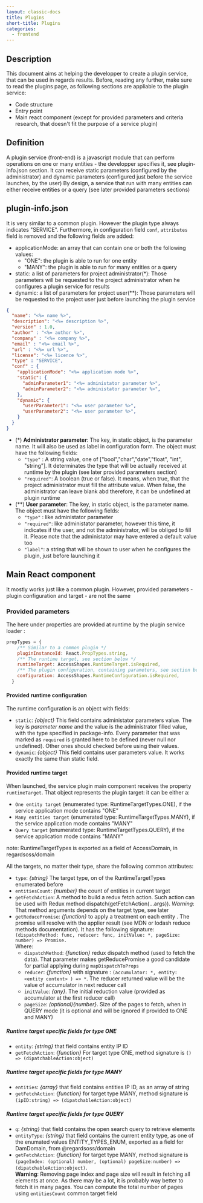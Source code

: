 ```yaml
---
layout: classic-docs
title: Plugins
short-title: Plugins
categories:
  - frontend
---
```


## Description

This document aims at helping the developper to create a plugin service, that can be used in regards results. Before, reading any further, make sure to read the plugins page, as 
following sections are appliable to the plugin service:
* Code structure
* Entry point
* Main react component (except for provided parameters and criteria research, that doesn't fit the purpose of a service plugin)

## Definition

A plugin service (front-end) is a javascript module that can perform operations on one or many entities - the developper specifies it, see plugin-info.json section.
It can receive static parameters (configured by the administrator) and dynamic parameters (configured just before the service launches, by the user)
By design, a service that run with many entities can either receive entities or a query (see later provided parameters sections)

## plugin-info.json

It is very similar to a common plugin. However the plugin type always indicates "SERVICE".
Furthermore, in configuration field `conf`, `attributes` field is removed and the following fields are added:
* applicationMode: an array that can contain one or both the following values:
  * "ONE": the plugin is able to run for one entity
  * "MANY": the plugin is able to run for many entities or a query
* static: a list of parameters for project administrator(*): Those parameters will be requested to the project administrator when he configures a plugin service for results
* dynamic: a list of parameters for project user(**): Those parameters will be requested to the project user just before launching the plugin service


```json
{
  "name": "<%= name %>",
  "description": "<%= description %>",
  "version" : 1.0,
  "author" : "<%= author %>",
  "company" : "<%= company %>",
  "email" : "<%= email %>",
  "url" : "<%= url %>",
  "license": "<%= licence %>",
  "type" : "SERVICE",
  "conf" : {
    "applicationMode": "<%= application mode %>",
    "static": {
      "adminParameter1": "<%= administator parameter %>",
      "adminParameter2": "<%= administator parameter %>",
    },
    "dynamic": {
      "userParameter1": "<%= user parameter %>",
      "userParameter2": "<%= user parameter %>",
    }
  }
}

```
* (*) **Administrator parameter**: The key, in static object, is the parameter name. It will also be used as label in configuration form. The object must have the following fields:
  * `"type"` : A string value, one of ["bool","char","date","float", "int", "string"]. It determinates the type that will be actually received at runtime by the plugin (see later provided parameters section)
  * `"required"`: A boolean (true or false). It means, when true, that the project administrator must fill the attribute value. When false, the administrator can leave blank abd therefore, it can be undefined at plugin runtime
* (**) **User parameter**: The key, in static object, is the parameter name. The object must have the following fields:
  * `"type"` : like administator parameter
  * `"required"`: like administator parameter, however this time, it indicates if the user, and not the administrator, will be obliged to fill it. Please note that the administator may have entered a default value too
  * `"label"`: a string that will be shown to user when he configures the plugin, just before launching it


## Main React component 

It mostly works just like a common plugin. However, provided parameters - plugin configuration and target - are not the same

### Provided parameters

The here under properties are provided at runtime by the plugin service loader :
```js
propTypes = {
    /** Similar to a common plugin */
    pluginInstanceId: React.PropTypes.string,
    /** The runtime target, see section below */
    runtimeTarget: AccessShapes.RuntimeTarget.isRequired,
    /** The plugin configuration, containing parameters, see section below */
    configuration: AccessShapes.RuntimeConfiguration.isRequired,
  }
```

#### Provided runtime configuration

The runtime configuration is an object with fields:
* `static`: *{object}* This field contains administator parameters value. The key is *parameter name* and the value is the administrator filled value, with the type specified in package-info. Every parameter that was marked as `required` is granted here to be defined (never null nor undefined). Other ones should checked before using their values.
* `dynamic`: *{object}* This field contains user parameters value. It works exactly the same than static field. 

#### Provided runtime target

When launched, the service plugin main component receives the property `runtimeTarget`.
That object represents the plugin target: it can be either a: 
* `One entity target` (enumerated type: RuntimeTargetTypes.ONE), if the service application mode contains "ONE"
* `Many entities target` (enumerated type: RuntimeTargetTypes.MANY), if the service application mode contains "MANY"
* `Query target` (enumerated type: RuntimeTargetTypes.QUERY), if the service application mode contains "MANY"

note: RuntimeTargetTypes is exported as a field of AccessDomain, in regardsoss/domain

All the targets, no matter their type, share the following common attributes:
* `type`: *{string}* The target type, on of the RuntimeTargetTypes enumerated before
* `entitiesCount`: *{number}* the count of entities in current target
* `getFetchAction`: A method to build a redux fetch action. Such action can be used with Redux method dispatch(getFetchAction(...args)).
*Warning*: That method arguments depends on the target type, see later
* `getReducePromise`: *{function}* to apply a treatment on each entity . The promise will resolve with the applier result (see MDN or lodash reduce methods documentation). It has the following signature:  
`(dispatchMethod: func, reducer: func, initValue: *, pageSize: number) => Promise.`  
Where:
  * `dispatchMethod`: *{function}* redux dispatch method (used to fetch the data). That parameter makes getReducePromise a good candidate for partial applying during `mapDispatchToProps`
  * `reducer`: *{function}* with signature : `(accumulator: *, entity: <entity content> ) => *`. The reducer returned value will be the value of accumulator in next reducer call
  * `initValue`: *{any}*. The initial reduction value (provided as accumulator at the first reducer call)
  * `pageSize`: *(optional){number}*. Size of the pages to fetch, when in QUERY mode (it is optional and will be ignored if provided to ONE and MANY)
  
##### Runtime target specific fields for type ONE

  * `entity`: *{string}* that field contains entity IP ID
  * `getFetchAction`: *{function}* For target type ONE, method signature is `() => (dipatchableAction:object)`

##### Runtime target specific fields for type MANY

  *  `entities`: *{array<string>}* that field contains entities IP ID, as an array of string
  * `getFetchAction`: *{function}* for target type MANY, method signature is `(ipID:string) => (dipatchableAction:object)`

##### Runtime target specific fields for type QUERY

 * `q`: *{string}* that field contains the open search query to retrieve elements
 * `entityType`: *{string}* that field contains the current entity type, as one of the enumated values ENTITY_TYPES_ENUM, exported as a field for DamDomain, from @regardsoss/domain
 * `getFetchAction`: *{function}* for target type MANY, method signature is `(pageIndex: (optional) number, (optional) pageSize:number) => (dipatchableAction:object)`.  
 **Warning**: Removing page index and page size will result in fetching all elements at once. As there may be a lot, it is probably way better to fetch it in many pages. You can compute the total number of pages using `entitiesCount` common target field

